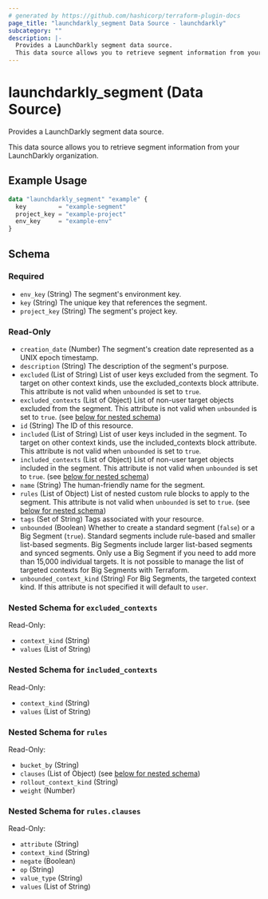 ```yaml
---
# generated by https://github.com/hashicorp/terraform-plugin-docs
page_title: "launchdarkly_segment Data Source - launchdarkly"
subcategory: ""
description: |-
  Provides a LaunchDarkly segment data source.
  This data source allows you to retrieve segment information from your LaunchDarkly organization.
---
```


# launchdarkly_segment (Data Source)

Provides a LaunchDarkly segment data source.

This data source allows you to retrieve segment information from your LaunchDarkly organization.

## Example Usage

```terraform
data "launchdarkly_segment" "example" {
  key         = "example-segment"
  project_key = "example-project"
  env_key     = "example-env"
}
```

<!-- schema generated by tfplugindocs -->
## Schema

### Required

- `env_key` (String) The segment's environment key.
- `key` (String) The unique key that references the segment.
- `project_key` (String) The segment's project key.

### Read-Only

- `creation_date` (Number) The segment's creation date represented as a UNIX epoch timestamp.
- `description` (String) The description of the segment's purpose.
- `excluded` (List of String) List of user keys excluded from the segment. To target on other context kinds, use the excluded_contexts block attribute. This attribute is not valid when `unbounded` is set to `true`.
- `excluded_contexts` (List of Object) List of non-user target objects excluded from the segment. This attribute is not valid when `unbounded` is set to `true`. (see [below for nested schema](#nestedatt--excluded_contexts))
- `id` (String) The ID of this resource.
- `included` (List of String) List of user keys included in the segment. To target on other context kinds, use the included_contexts block attribute. This attribute is not valid when `unbounded` is set to `true`.
- `included_contexts` (List of Object) List of non-user target objects included in the segment. This attribute is not valid when `unbounded` is set to `true`. (see [below for nested schema](#nestedatt--included_contexts))
- `name` (String) The human-friendly name for the segment.
- `rules` (List of Object) List of nested custom rule blocks to apply to the segment. This attribute is not valid when `unbounded` is set to `true`. (see [below for nested schema](#nestedatt--rules))
- `tags` (Set of String) Tags associated with your resource.
- `unbounded` (Boolean) Whether to create a standard segment (`false`) or a Big Segment (`true`). Standard segments include rule-based and smaller list-based segments. Big Segments include larger list-based segments and synced segments. Only use a Big Segment if you need to add more than 15,000 individual targets. It is not possible to manage the list of targeted contexts for Big Segments with Terraform.
- `unbounded_context_kind` (String) For Big Segments, the targeted context kind. If this attribute is not specified it will default to `user`.

<a id="nestedatt--excluded_contexts"></a>
### Nested Schema for `excluded_contexts`

Read-Only:

- `context_kind` (String)
- `values` (List of String)


<a id="nestedatt--included_contexts"></a>
### Nested Schema for `included_contexts`

Read-Only:

- `context_kind` (String)
- `values` (List of String)


<a id="nestedatt--rules"></a>
### Nested Schema for `rules`

Read-Only:

- `bucket_by` (String)
- `clauses` (List of Object) (see [below for nested schema](#nestedobjatt--rules--clauses))
- `rollout_context_kind` (String)
- `weight` (Number)

<a id="nestedobjatt--rules--clauses"></a>
### Nested Schema for `rules.clauses`

Read-Only:

- `attribute` (String)
- `context_kind` (String)
- `negate` (Boolean)
- `op` (String)
- `value_type` (String)
- `values` (List of String)

